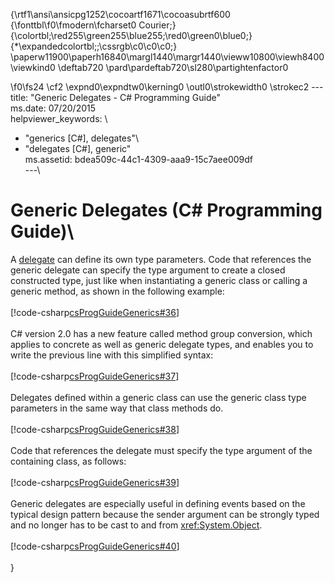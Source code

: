 {\rtf1\ansi\ansicpg1252\cocoartf1671\cocoasubrtf600
{\fonttbl\f0\fmodern\fcharset0 Courier;}
{\colortbl;\red255\green255\blue255;\red0\green0\blue0;}
{\*\expandedcolortbl;;\cssrgb\c0\c0\c0;}
\paperw11900\paperh16840\margl1440\margr1440\vieww10800\viewh8400\viewkind0
\deftab720
\pard\pardeftab720\sl280\partightenfactor0

\f0\fs24 \cf2 \expnd0\expndtw0\kerning0
\outl0\strokewidth0 \strokec2 ---\
title: "Generic Delegates - C# Programming Guide"\
ms.date: 07/20/2015\
helpviewer_keywords: \
  - "generics [C#], delegates"\
  - "delegates [C#], generic"\
ms.assetid: bdea509c-44c1-4309-aaa9-15c7aee009df\
---\
# Generic Delegates (C# Programming Guide)\
A [delegate](../../language-reference/builtin-types/reference-types.md) can define its own type parameters. Code that references the generic delegate can specify the type argument to create a closed constructed type, just like when instantiating a generic class or calling a generic method, as shown in the following example:  \
  \
 [!code-csharp[csProgGuideGenerics#36](~/samples/snippets/csharp/VS_Snippets_VBCSharp/csProgGuideGenerics/CS/Generics.cs#36)]  \
  \
 C# version 2.0 has a new feature called method group conversion, which applies to concrete as well as generic delegate types, and enables you to write the previous line with this simplified syntax:  \
  \
 [!code-csharp[csProgGuideGenerics#37](~/samples/snippets/csharp/VS_Snippets_VBCSharp/csProgGuideGenerics/CS/Generics.cs#37)]  \
  \
 Delegates defined within a generic class can use the generic class type parameters in the same way that class methods do.  \
  \
 [!code-csharp[csProgGuideGenerics#38](~/samples/snippets/csharp/VS_Snippets_VBCSharp/csProgGuideGenerics/CS/Generics.cs#38)]  \
  \
 Code that references the delegate must specify the type argument of the containing class, as follows:  \
  \
 [!code-csharp[csProgGuideGenerics#39](~/samples/snippets/csharp/VS_Snippets_VBCSharp/csProgGuideGenerics/CS/Generics.cs#39)]  \
  \
 Generic delegates are especially useful in defining events based on the typical design pattern because the sender argument can be strongly typed and no longer has to be cast to and from <xref:System.Object>.  \
  \
 [!code-csharp[csProgGuideGenerics#40](~/samples/snippets/csharp/VS_Snippets_VBCSharp/csProgGuideGenerics/CS/Generics.cs#40)]  \
  \
}